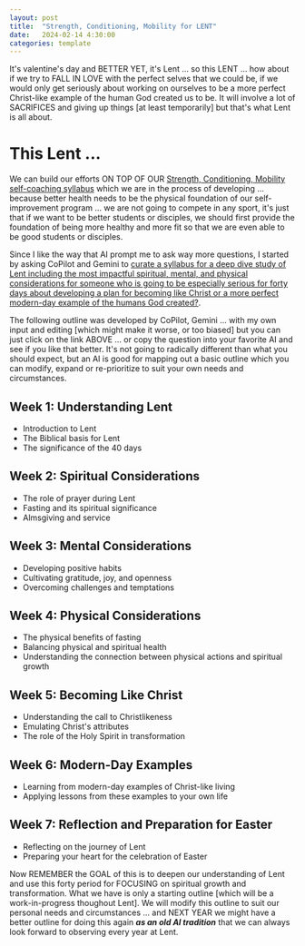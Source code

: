 ```yaml
---
layout: post
title:  "Strength, Conditioning, Mobility for LENT"
date:   2024-02-14 4:30:00
categories: template
---
```



It's valentine's day and BETTER YET, it's Lent ... so this LENT ... how about if we try to  FALL IN LOVE with the perfect selves that we could be, if we would only get seriously about working on ourselves to be a more perfect Christ-like example of the human God created us to be. It will involve a lot of SACRIFICES and giving up things [at least temporarily] but that's what Lent is all about.

# This Lent ...

We can build our efforts ON TOP OF OUR [Strength, Conditioning, Mobility self-coaching syllabus](https://markbruns.github.io/template/2024/01/14/strength-conditioning-mobility-coaching.html) which we are in the process of developing ... because better health needs to be the physical foundation of our self-improvement program ... we are not going to compete in any sport, it's just that if we want to be better students or disciples, we should first provide the foundation of being more healthy and more fit so that we are even able to be good students or disciples.

Since I like the way that AI prompt me to ask way more questions, I started by asking CoPilot and Gemini to [curate a syllabus for a deep dive study of Lent including the most impactful spiritual, mental, and physical considerations for someone who is going to be especially serious for forty days about developing a plan for becoming like Christ or a more perfect modern-day example of the humans God created?](https://g.co/gemini/share/3ae1d74180ac).

The following outline was developed by CoPilot, Gemini ... with my own input and editing [which might make it worse, or too biased] but you can just click on the link ABOVE ... or copy the question into your favorite AI and see if you like that better.  It's not going to radically different than what you should expect, but an AI is good for mapping out a basic outline which you can modify, expand or re-prioritize to suit your own needs and circumstances.

## Week 1: Understanding Lent
- Introduction to Lent
- The Biblical basis for Lent
- The significance of the 40 days

## Week 2: Spiritual Considerations
- The role of prayer during Lent
- Fasting and its spiritual significance
- Almsgiving and service
## Week 3: Mental Considerations
- Developing positive habits
- Cultivating gratitude, joy, and openness
- Overcoming challenges and temptations
## Week 4: Physical Considerations
- The physical benefits of fasting
- Balancing physical and spiritual health
- Understanding the connection between physical actions and spiritual growth
## Week 5: Becoming Like Christ
- Understanding the call to Christlikeness
- Emulating Christ's attributes
- The role of the Holy Spirit in transformation
## Week 6: Modern-Day Examples
- Learning from modern-day examples of Christ-like living
- Applying lessons from these examples to your own life
## Week 7: Reflection and Preparation for Easter
- Reflecting on the journey of Lent
- Preparing your heart for the celebration of Easter

Now REMEMBER the GOAL of this is to deepen our understanding of Lent and use this forty period for FOCUSING on spiritual growth and transformation. What we have is only a starting outline [which will be a work-in-progress thoughout Lent].  We will modify this outline to suit our personal needs and circumstances ... and NEXT YEAR we might have a better outline for doing this again ***as an old AI tradition*** that we can always look forward to observing every year at Lent.

